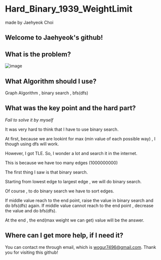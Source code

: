 # Hard_Binary_1939_WeightLimit

made by Jaehyeok Choi

## Welcome to Jaehyeok's github!

## What is the problem?

![image](https://github.com/Choi-JaeHyeok-21500749/Hard_Binary_1939_WeightLimit/blob/main/1939_pro.PNG)

## What Algorithm should I use?

Graph Algorithm , binary search , bfs(dfs)

## What was the key point and the hard part?

*Fail to solve it by myself*

It was very hard to think that I have to use binary search.

At first, because we are lookint for max (min value of each possible way) , I though using dfs will work.

However, I got TLE. So, I wonder a lot and search it in the internet.

This is because we have too many edges (1000000000)

The first thing I saw is that binary search.

Starting from lowest edge to largest edge , we will do binary search.

Of course , to do binary search we have to sort edges.

If middle value reach to the end point, raise the value in binary search and do bfs(dfs) again.
If middle value cannot reach to  the end point , decrease the value and do bfs(dfs).

At the end , the end(max weight we can get) value will be the answer.


## Where can I get more help, if I need it?

You can contact me through email, which is wogur7496@gmail.com.
Thank you for visiting this github!
